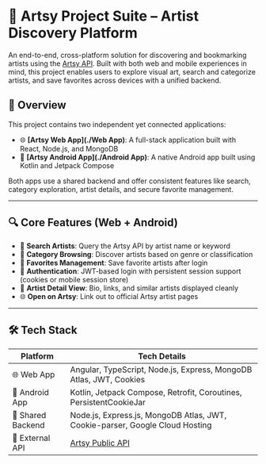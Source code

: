 # 🎨 Artsy Project Suite – Artist Discovery Platform

An end-to-end, cross-platform solution for discovering and bookmarking artists using the [Artsy API](https://developers.artsy.net/). Built with both web and mobile experiences in mind, this project enables users to explore visual art, search and categorize artists, and save favorites across devices with a unified backend.

## 🧩 Overview

This project contains two independent yet connected applications:

- 🌐 **[Artsy Web App](./Web App)**: A full-stack application built with React, Node.js, and MongoDB  
- 📱 **[Artsy Android App](./Android App)**: A native Android app built using Kotlin and Jetpack Compose

Both apps use a shared backend and offer consistent features like search, category exploration, artist details, and secure favorite management.

---

## 🔍 Core Features (Web + Android)

- 🔎 **Search Artists**: Query the Artsy API by artist name or keyword  
- 🧠 **Category Browsing**: Discover artists based on genre or classification  
- 💾 **Favorites Management**: Save favorite artists after login  
- 🔐 **Authentication**: JWT-based login with persistent session support (cookies or mobile session store)  
- 🔗 **Artist Detail View**: Bio, links, and similar artists displayed cleanly  
- 🌐 **Open on Artsy**: Link out to official Artsy artist pages

---

## 🛠 Tech Stack

| Platform       | Tech Details                                                                 |
|----------------|------------------------------------------------------------------------------|
| 🌐 Web App      | Angular, TypeScript, Node.js, Express, MongoDB Atlas, JWT, Cookies   |
| 📱 Android App  | Kotlin, Jetpack Compose, Retrofit, Coroutines, PersistentCookieJar           |
| 🔗 Shared Backend | Node.js, Express.js, MongoDB Atlas, JWT, Cookie-parser, Google Cloud Hosting |
| 📡 External API | [Artsy Public API](https://developers.artsy.net/)                            |

